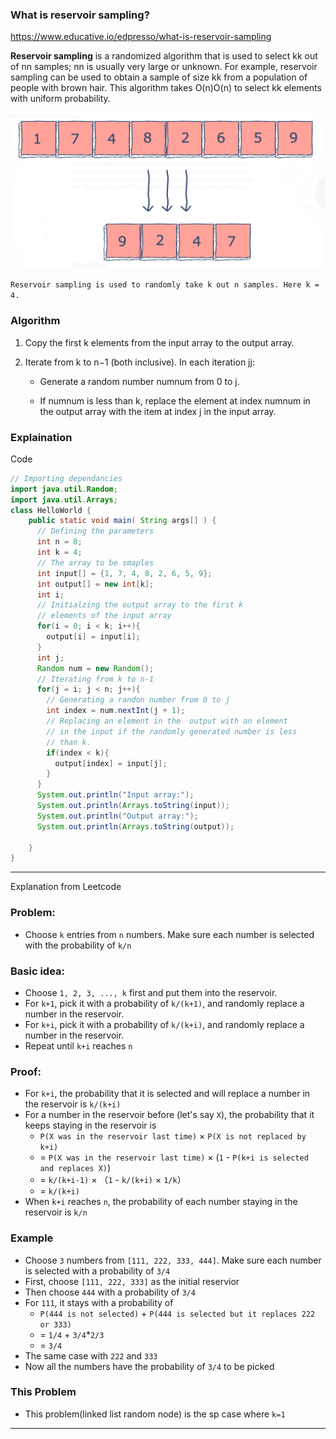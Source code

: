 ### What is reservoir sampling?

https://www.educative.io/edpresso/what-is-reservoir-sampling

**Reservoir sampling** is a randomized algorithm that is used to select kk out of nn samples; nn is usually very large or unknown. For example, reservoir sampling can be used to obtain a sample of size kk from a population of people with brown hair. This algorithm takes O(n)O(n) to select kk elements with uniform probability.

![](./res/sample.png)

`Reservoir sampling is used to randomly take k out n samples. Here k = 4.`

### Algorithm
1. Copy the first k elements from the input array to the output array.

2. Iterate from k to n−1 (both inclusive). In each iteration jj:

   - Generate a random number numnum from 0 to j.

   - If numnum is less than k, replace the element at index numnum in the output array with the item at index j in the input array.


### Explaination


Code

```java
// Importing dependancies
import java.util.Random;
import java.util.Arrays; 
class HelloWorld {
    public static void main( String args[] ) {
      // Defining the parameters
      int n = 8;
      int k = 4;
      // The array to be smaples
      int input[] = {1, 7, 4, 8, 2, 6, 5, 9};
      int output[] = new int[k];
      int i;
      // Initialzing the output array to the first k
      // elements of the input array
      for(i = 0; i < k; i++){
        output[i] = input[i];
      }
      int j;
      Random num = new Random();
      // Iterating from k to n-1
      for(j = i; j < n; j++){
        // Generating a randon number from 0 to j
        int index = num.nextInt(j + 1);
        // Replacing an element in the  output with an element
        // in the input if the randomly generated number is less
        // than k.
        if(index < k){
          output[index] = input[j];
        }
      }
      System.out.println("Input array:");
      System.out.println(Arrays.toString(input));
      System.out.println("Output array:");
      System.out.println(Arrays.toString(output));
        
    }
}
```

---
Explanation from Leetcode

<div class="discuss-markdown-container"><p></p><h3>Problem:</h3>
<ul>
<li>Choose <code>k</code> entries from <code>n</code> numbers. Make sure each number is selected with the probability of <code>k/n</code></li>
</ul>
<h3>Basic idea:</h3>
<ul>
<li>Choose <code>1, 2, 3, ..., k</code> first and put them into the reservoir.</li>
<li>For <code>k+1</code>, pick it with a probability of <code>k/(k+1)</code>, and randomly replace a number in the reservoir.</li>
<li>For <code>k+i</code>, pick it with a probability of <code>k/(k+i)</code>, and randomly replace a number in the reservoir.</li>
<li>Repeat until <code>k+i</code> reaches <code>n</code></li>
</ul>
<h3>Proof:</h3>
<ul>
<li>For <code>k+i</code>, the probability that it is selected and will replace a number in the reservoir is <code>k/(k+i)</code></li>
<li>For a number in the reservoir before (let's say <code>X</code>), the probability that it keeps staying in the reservoir is
<ul>
<li><code>P(X was in the reservoir last time)</code> × <code>P(X is not replaced by k+i)</code></li>
<li>= <code>P(X was in the reservoir last time)</code> × (<code>1</code> - <code>P(k+i is selected and replaces X)</code>)</li>
<li>= <code>k/(k+i-1)</code> × （<code>1</code> - <code>k/(k+i)</code> × <code>1/k</code>）</li>
<li>= <code>k/(k+i)</code></li>
</ul>
</li>
<li>When <code>k+i</code> reaches <code>n</code>, the probability of each number staying in the reservoir is <code>k/n</code></li>
</ul>
<h3>Example</h3>
<ul>
<li>Choose <code>3</code> numbers from <code>[111, 222, 333, 444]</code>. Make sure each number is selected with a probability of <code>3/4</code></li>
<li>First, choose <code>[111, 222, 333]</code> as the initial reservior</li>
<li>Then choose <code>444</code> with a probability of <code>3/4</code></li>
<li>For <code>111</code>, it stays with a probability of
<ul>
<li><code>P(444 is not selected)</code> + <code>P(444 is selected but it replaces 222 or 333)</code></li>
<li>= <code>1/4</code> + <code>3/4</code>*<code>2/3</code></li>
<li>= <code>3/4</code></li>
</ul>
</li>
<li>The same case with <code>222</code> and <code>333</code></li>
<li>Now all the numbers have the probability of <code>3/4</code> to be picked</li>
</ul>
<h3>This Problem </h3>
<ul>
<li>This problem(linked list random node) is the sp case where <code>k=1</code></li>
</ul>
<hr>
<p></p></div>